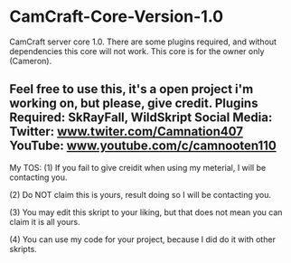 # CamCraft-Core-Version-1.0
CamCraft server core 1.0. There are some plugins required, and without dependencies this core will not work. This core is for the owner only (Cameron). 

Feel free to use this, it's a open project i'm working on, but please, give credit.
Plugins Required: SkRayFall, WildSkript
Social Media: 
 Twitter: www.twiter.com/Camnation407
 YouTube: www.youtube.com/c/camnooten110
 --------------------------------------------------------
 My TOS: 
 (1) If you fail to give creidit when using my meterial, I will be contacting you. 
 
 (2) Do NOT claim this is yours, result doing so I will be contacting you.
 
 (3) You may edit this skript to your liking, but that does not mean you can claim it is all yours. 
 
 (4) You can use my code for your project, because I did do it with other skripts.
